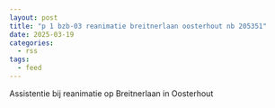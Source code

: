 ```yaml
---
layout: post
title: "p 1 bzb-03 reanimatie breitnerlaan oosterhout nb 205351"
date: 2025-03-19
categories: 
  - rss
tags: 
  - feed
---
```


Assistentie bij reanimatie op Breitnerlaan in Oosterhout
